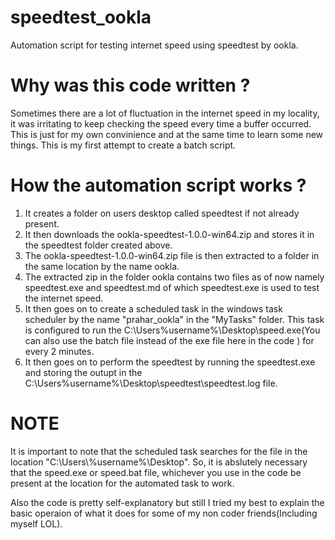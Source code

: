 # speedtest_ookla
Automation script for testing internet speed using speedtest by ookla.

# Why was this code written ?
Sometimes there are a lot of fluctuation in the internet speed in my locality, it was irritating to keep checking the speed every time a buffer occurred. This is just for my own convinience and at the same time to learn some new things. This is my first attempt to create a batch script.

# How the automation script works ?
1. It creates a folder on users desktop called speedtest if not already present.
2. It then downloads the ookla-speedtest-1.0.0-win64.zip and stores it in the speedtest folder created above.
3. The ookla-speedtest-1.0.0-win64.zip file is then extracted to a folder in the same location by the name ookla.
4. The extracted zip in the folder ookla contains two files as of now namely speedtest.exe and speedtest.md of which speedtest.exe is used to test the internet speed.
5. It then goes on to create a scheduled task in the windows task scheduler by the name "prahar_ookla" in the "MyTasks" folder. This task is configured to run the C:\Users\%username%\Desktop\speed.exe(You can also use the batch file instead of the exe file here in the code ) for every 2 minutes.
6. It then goes on to perform the speedtest by running the speedtest.exe and storing the outupt in the C:\Users\%username%\Desktop\speedtest\speedtest.log file.

# NOTE
It is important to note that the scheduled task searches for the file in the location "C:\Users\\%username%\Desktop\". So, it is abslutely necessary that the speed.exe or speed.bat file, whichever you use in the code be present at the location for the automated task to work.

Also the code is pretty self-explanatory but still I tried my best to explain the basic operaion of what it does for some of my non coder friends(Including myself LOL).

